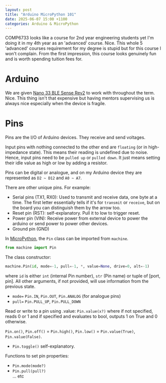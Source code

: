 ```yaml
---
layout: post
title: "Arduino MicroPython 101"
date: 2025-06-07 15:00 +1100
categories: Arduino & MicroPython
---
```


COMP6733 looks like a course for 2nd year engineering students yet I'm doing it in my 4th year as an 'advanced' course. 
Nice. This whole 5 'advanced' courses requirement for my degree is stupid but for this course I won't complain.
From the first impression, this course looks genuinely fun and is worth spending tuition fees for.

# Arduino
We are given [Nano 33 BLE Sense Rev2](https://docs.arduino.cc/hardware/nano-33-ble-sense-rev2/#features) to work with throughout the term. Nice.
This thing isn't that expensive but having mentors supervising us is always nice especially when the device is fragile.


# Pins
Pins are the I/O of Arduino devices. They receive and send voltages.

Input pins with nothing connected to the other end are `floating` (or in high-impedance state). This means their reading is undefined due to noise. 
Hence, input pins need to be `pulled up` or `pulled down`. It just means setting their idle value as high or low by adding a resistor.

Pins can be digital or analogue, and on my Arduino device they are represented as `D2 ~ D12` and `A0 ~ A7`.

There are other unique pins. For example:

* Serial pins (TX1, RX0): Used to transmit and receive data, one byte at a time. The first letter essentially tells if it's for `transmit` or `receive`, but on the board you can distinguish them by the arrow too.
* Reset pin (RST): self-explanatory. Pull it to low to trigger reset.
* Power pin (VIN): Receive power from external device to power the arduino or send power to power other devices.
* Ground pin (GND)

In [MicroPython](https://docs.micropython.org/en/latest/library/machine.Pin.html), the `Pin` class can be imported from `machine`.

```python
from machine import Pin
```

The class constructor:
```python
machine.Pin(id, mode=-1, pull=-1, *, value=None, drive=0, alt=-1)
```

where `id` is either `int` (internal Pin number), `str` (Pin name) or tuple of [port, pin].
All other arguments, if not provided, will use information from the previous state.

* `mode=` `Pin.IN`, `Pin.OUT`, `Pin.ANALOG` (for analogue pins)
* `pull=` `Pin.PULL_UP`, `Pin.PULL_DOWN`

Read or write to a pin using .value:
`Pin.value(x?)` where if not specified, reads 0 or 1 and if specified and evaluates to bool, outputs 1 on True and 0 otherwise.

`Pin.on()`, `Pin.off()` = `Pin.high()`, `Pin.low()` = `Pin.value(True)`, `Pin.value(False)`.
* `Pin.toggle()` self-explanatory.

Functions to set pin properties:
* `Pin.mode(mode?)`
* `Pin.pull(pull?)`  
... etc


